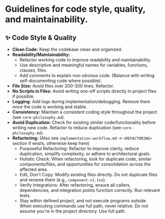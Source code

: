 # Guidelines for code style, quality, and maintainability.

## ✨ Code Style & Quality

*   **Clean Code:** Keep the codebase clean and organized.
*   **Readability/Maintainability:**
    *   Refactor working code to improve readability and maintainability.
    *   Use descriptive and meaningful names for variables, functions, classes, files.
    *   Add comments to explain non-obvious code. (Balance with writing self-documenting code where possible).
*   **File Size:** Avoid files over 200-300 lines. Refactor.
*   **No Scripts in Files:** Avoid writing one-off scripts directly in project files if possible.
*   **Logging:** Add logs during implementation/debugging. Remove them once the code is working and stable.
*   **Consistency:** Maintain a consistent coding style throughout the project (see `core-philosophy.md`).
*   **Avoid Duplication:** Check for existing similar code/functionality before writing new code. Refactor to reduce duplication (see `core-philosophy.md`).
*   **Refactoring:** (Also see `implementation-workflow.md` -> `<REFACTORING>` section if exists, otherwise keep here)
    *   Purposeful Refactoring: Refactor to improve clarity, reduce duplication, simplify complexity, or adhere to architectural goals.
    *   Holistic Check: When refactoring, look for duplicate code, similar components/files, and opportunities for consolidation across the affected area.
    *   Edit, Don't Copy: Modify existing files directly. Do not duplicate files and rename them (e.g., `component-v2.tsx`).
    *   Verify Integrations: After refactoring, ensure all callers, dependencies, and integration points function correctly. Run relevant tests. 
    *   Stay within defined project, and not execute programs outside. When executing commands use full path, never relative. Do not assume you're in the project directory. Use full path.
